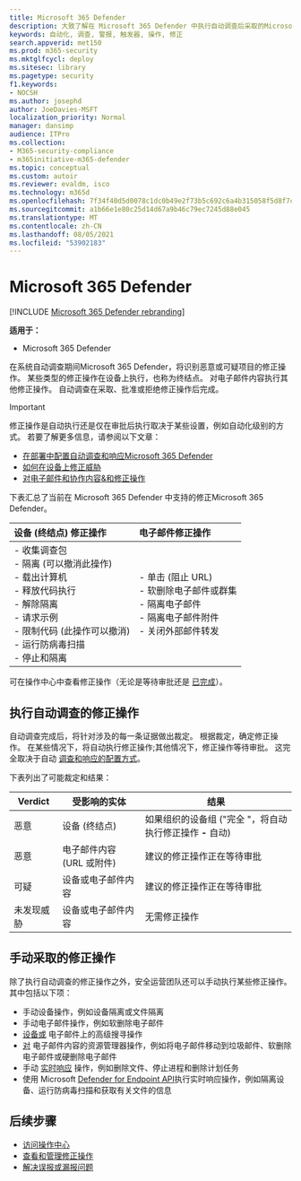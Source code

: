 ```yaml
---
title: Microsoft 365 Defender
description: 大致了解在 Microsoft 365 Defender 中执行自动调查后采取的Microsoft 365 Defender
keywords: 自动化, 调查, 警报, 触发器, 操作, 修正
search.appverid: met150
ms.prod: m365-security
ms.mktglfcycl: deploy
ms.sitesec: library
ms.pagetype: security
f1.keywords:
- NOCSH
ms.author: josephd
author: JoeDavies-MSFT
localization_priority: Normal
manager: dansimp
audience: ITPro
ms.collection:
- M365-security-compliance
- m365initiative-m365-defender
ms.topic: conceptual
ms.custom: autoir
ms.reviewer: evaldm, isco
ms.technology: m365d
ms.openlocfilehash: 7f34f40d5d0078c1dc0b49e2f73b5c692c6a4b315058f5d8f7c097dce6b237cb
ms.sourcegitcommit: a1b66e1e80c25d14d67a9b46c79ec7245d88e045
ms.translationtype: MT
ms.contentlocale: zh-CN
ms.lasthandoff: 08/05/2021
ms.locfileid: "53902183"
---
```

# <a name="remediation-actions-in-microsoft-365-defender"></a>Microsoft 365 Defender

[!INCLUDE [Microsoft 365 Defender rebranding](../includes/microsoft-defender.md)]


**适用于：**
- Microsoft 365 Defender

在系统自动调查期间Microsoft 365 Defender，将识别恶意或可疑项目的修正操作。 某些类型的修正操作在设备上执行，也称为终结点。 对电子邮件内容执行其他修正操作。 自动调查在采取、批准或拒绝修正操作后完成。

> [!IMPORTANT]
> 修正操作是自动执行还是仅在审批后执行取决于某些设置，例如自动化级别的方式。 若要了解更多信息，请参阅以下文章：
> - [在部署中配置自动调查和响应Microsoft 365 Defender](m365d-configure-auto-investigation-response.md)
> - [如何在设备上修正威胁](../defender-endpoint/automated-investigations.md)
> - [对电子邮件和协作内容&和修正操作](../office-365-security/air-remediation-actions.md#threats-and-remediation-actions)

下表汇总了当前在 Microsoft 365 Defender 中支持的修正Microsoft 365 Defender。 

|设备 (终结点) 修正操作  |电子邮件修正操作  |
|:---------|:---------|
|- 收集调查包 <br/>- 隔离 (可以撤消此操作) <br/>- 载出计算机 <br/>- 释放代码执行 <br/>- 解除隔离 <br/>- 请求示例 <br/>- 限制代码 (此操作可以撤消)  <br/>- 运行防病毒扫描 <br/>- 停止和隔离      |- 单击 (阻止 URL) <br/>- 软删除电子邮件或群集<br/>- 隔离电子邮件<br/>- 隔离电子邮件附件<br/>- 关闭外部邮件转发          |

可在操作中心中查看修正操作（无论是等待审批还是 [已完成](m365d-action-center.md)）。

## <a name="remediation-actions-that-follow-automated-investigations"></a>执行自动调查的修正操作

自动调查完成后，将针对涉及的每一条证据做出裁定。 根据裁定，确定修正操作。 在某些情况下，将自动执行修正操作;其他情况下，修正操作等待审批。 这完全取决于自动 [调查和响应的配置方式](m365d-configure-auto-investigation-response.md)。

下表列出了可能裁定和结果：

| Verdict    | 受影响的实体    | 结果|
|------|------|------|
| 恶意    | 设备 (终结点)     | 如果组织的设备组 ("完全 "，将自动执行修正操作 [](m365d-configure-auto-investigation-response.md#review-or-change-the-automation-level-for-device-groups) **-** 自动) |
| 恶意    | 电子邮件内容 (URL 或附件)  | 建议的修正操作正在等待审批|
| 可疑    | 设备或电子邮件内容 | 建议的修正操作正在等待审批|
| 未发现威胁    | 设备或电子邮件内容    | 无需修正操作|


## <a name="remediation-actions-that-are-taken-manually"></a>手动采取的修正操作

除了执行自动调查的修正操作之外，安全运营团队还可以手动执行某些修正操作。 其中包括以下项：

- 手动设备操作，例如设备隔离或文件隔离
- 手动电子邮件操作，例如软删除电子邮件 
- [设备或](../defender-endpoint/advanced-hunting-overview.md) 电子邮件上的高级搜寻操作
- [对](../office-365-security/threat-explorer.md) 电子邮件内容的资源管理器操作，例如将电子邮件移动到垃圾邮件、软删除电子邮件或硬删除电子邮件
- 手动 [实时响应](/windows/security/threat-protection/microsoft-defender-atp/live-response) 操作，例如删除文件、停止进程和删除计划任务
- 使用 Microsoft [Defender for Endpoint API](../defender-endpoint/management-apis.md#microsoft-defender-for-endpoint-apis)执行实时响应操作，例如隔离设备、运行防病毒扫描和获取有关文件的信息

## <a name="next-steps"></a>后续步骤

- [访问操作中心](m365d-action-center.md)
- [查看和管理修正操作](m365d-autoir-actions.md)
- [解决误报或漏报问题](m365d-autoir-report-false-positives-negatives.md)
